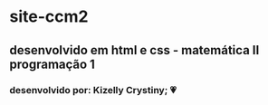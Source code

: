# site-ccm2
## desenvolvido em html e css - matemática II programação 1
### desenvolvido por: Kizelly Crystiny; :heartpulse:
